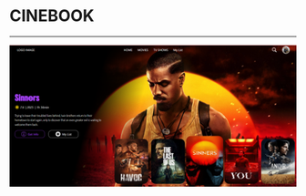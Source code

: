 # CINEBOOK

---

<p align="center">
  <img src="README_images/home_screen.png" alt="CINEBOOK Banner" width="600">
</p>